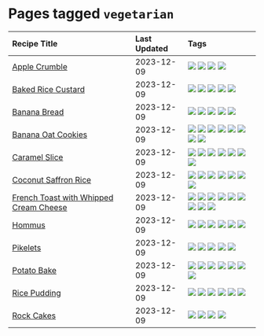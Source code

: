 # Pages tagged `vegetarian`

|Recipe Title|Last Updated|Tags
|:---|:---|:---|
|[Apple Crumble](../recipes/applecrumble.md)|2023-12-09|[![](https://img.shields.io/badge/tag-dessert-e4f90)](../tags/dessert.md) [![](https://img.shields.io/badge/tag-stovetop-b7439e)](../tags/stovetop.md) [![](https://img.shields.io/badge/tag-vegan-8344b1)](../tags/vegan.md) [![](https://img.shields.io/badge/tag-vegetarian-427cd)](../tags/vegetarian.md)|
|[Baked Rice Custard](../recipes/bakedricecustard.md)|2023-12-09|[![](https://img.shields.io/badge/tag-baked-1754e4)](../tags/baked.md) [![](https://img.shields.io/badge/tag-dairy-6d71)](../tags/dairy.md) [![](https://img.shields.io/badge/tag-dessert-e4f90)](../tags/dessert.md) [![](https://img.shields.io/badge/tag-rice-8a534c)](../tags/rice.md) [![](https://img.shields.io/badge/tag-vegetarian-427cd)](../tags/vegetarian.md)|
|[Banana Bread](../recipes/bananabread.md)|2023-12-09|[![](https://img.shields.io/badge/tag-baked-1754e4)](../tags/baked.md) [![](https://img.shields.io/badge/tag-dessert-e4f90)](../tags/dessert.md) [![](https://img.shields.io/badge/tag-snack-f47a18)](../tags/snack.md) [![](https://img.shields.io/badge/tag-vegan-8344b1)](../tags/vegan.md) [![](https://img.shields.io/badge/tag-vegetarian-427cd)](../tags/vegetarian.md)|
|[Banana Oat Cookies](../recipes/bananaoatcookies.md)|2023-12-09|[![](https://img.shields.io/badge/tag-baked-1754e4)](../tags/baked.md) [![](https://img.shields.io/badge/tag-breakfast-13fda6)](../tags/breakfast.md) [![](https://img.shields.io/badge/tag-dessert-e4f90)](../tags/dessert.md) [![](https://img.shields.io/badge/tag-great-e5fa6f)](../tags/great.md) [![](https://img.shields.io/badge/tag-healthy-5d33f3)](../tags/healthy.md) [![](https://img.shields.io/badge/tag-snack-f47a18)](../tags/snack.md) [![](https://img.shields.io/badge/tag-vegan-8344b1)](../tags/vegan.md) [![](https://img.shields.io/badge/tag-vegetarian-427cd)](../tags/vegetarian.md)|
|[Caramel Slice](../recipes/caramelslice.md)|2023-12-09|[![](https://img.shields.io/badge/tag-amazing-d5a11)](../tags/amazing.md) [![](https://img.shields.io/badge/tag-baked-1754e4)](../tags/baked.md) [![](https://img.shields.io/badge/tag-chocolate-208450)](../tags/chocolate.md) [![](https://img.shields.io/badge/tag-dairy-6d71)](../tags/dairy.md) [![](https://img.shields.io/badge/tag-dessert-e4f90)](../tags/dessert.md) [![](https://img.shields.io/badge/tag-long_prep_time-5b6ac0)](../tags/long_prep_time.md) [![](https://img.shields.io/badge/tag-vegetarian-427cd)](../tags/vegetarian.md)|
|[Coconut Saffron Rice](../recipes/coconutsaffronrice.md)|2023-12-09|[![](https://img.shields.io/badge/tag-expensive-94b8ca)](../tags/expensive.md) [![](https://img.shields.io/badge/tag-rice-8a534c)](../tags/rice.md) [![](https://img.shields.io/badge/tag-sides-ad1215)](../tags/sides.md) [![](https://img.shields.io/badge/tag-stovetop-b7439e)](../tags/stovetop.md) [![](https://img.shields.io/badge/tag-thai-42963a)](../tags/thai.md) [![](https://img.shields.io/badge/tag-vegan-8344b1)](../tags/vegan.md) [![](https://img.shields.io/badge/tag-vegetarian-427cd)](../tags/vegetarian.md)|
|[French Toast with Whipped Cream Cheese](../recipes/frenchtoastwhippedcreamcheese.md)|2023-12-09|[![](https://img.shields.io/badge/tag-amazing-d5a11)](../tags/amazing.md) [![](https://img.shields.io/badge/tag-breakfast-13fda6)](../tags/breakfast.md) [![](https://img.shields.io/badge/tag-dairy-6d71)](../tags/dairy.md) [![](https://img.shields.io/badge/tag-dessert-e4f90)](../tags/dessert.md) [![](https://img.shields.io/badge/tag-fried-d4602a)](../tags/fried.md) [![](https://img.shields.io/badge/tag-large_quantity-32613c)](../tags/large_quantity.md) [![](https://img.shields.io/badge/tag-messy-659a8f)](../tags/messy.md) [![](https://img.shields.io/badge/tag-mine-e5c1d4)](../tags/mine.md) [![](https://img.shields.io/badge/tag-vegetarian-427cd)](../tags/vegetarian.md)|
|[Hommus](../recipes/hommus.md)|2023-12-09|[![](https://img.shields.io/badge/tag-healthy-5d33f3)](../tags/healthy.md) [![](https://img.shields.io/badge/tag-messy-659a8f)](../tags/messy.md) [![](https://img.shields.io/badge/tag-protein-cb29b)](../tags/protein.md) [![](https://img.shields.io/badge/tag-tricky-8ce73b)](../tags/tricky.md) [![](https://img.shields.io/badge/tag-vegan-8344b1)](../tags/vegan.md) [![](https://img.shields.io/badge/tag-vegetarian-427cd)](../tags/vegetarian.md)|
|[Pikelets](../recipes/pikelets.md)|2023-12-09|[![](https://img.shields.io/badge/tag-breakfast-13fda6)](../tags/breakfast.md) [![](https://img.shields.io/badge/tag-dessert-e4f90)](../tags/dessert.md) [![](https://img.shields.io/badge/tag-family-9fef19)](../tags/family.md) [![](https://img.shields.io/badge/tag-fried-d4602a)](../tags/fried.md) [![](https://img.shields.io/badge/tag-vegetarian-427cd)](../tags/vegetarian.md)|
|[Potato Bake](../recipes/potatobake.md)|2023-12-09|[![](https://img.shields.io/badge/tag-baked-1754e4)](../tags/baked.md) [![](https://img.shields.io/badge/tag-cheesey-062ab)](../tags/cheesey.md) [![](https://img.shields.io/badge/tag-dairy-6d71)](../tags/dairy.md) [![](https://img.shields.io/badge/tag-potato-acaf3f)](../tags/potato.md) [![](https://img.shields.io/badge/tag-savoury-f53bfe)](../tags/savoury.md) [![](https://img.shields.io/badge/tag-sides-ad1215)](../tags/sides.md) [![](https://img.shields.io/badge/tag-vegetarian-427cd)](../tags/vegetarian.md)|
|[Rice Pudding](../recipes/ricepudding.md)|2023-12-09|[![](https://img.shields.io/badge/tag-dairy-6d71)](../tags/dairy.md) [![](https://img.shields.io/badge/tag-dessert-e4f90)](../tags/dessert.md) [![](https://img.shields.io/badge/tag-easy-517a72)](../tags/easy.md) [![](https://img.shields.io/badge/tag-rice-8a534c)](../tags/rice.md) [![](https://img.shields.io/badge/tag-rice_cooker-99d437)](../tags/rice_cooker.md) [![](https://img.shields.io/badge/tag-vegetarian-427cd)](../tags/vegetarian.md)|
|[Rock Cakes](../recipes/rockcakes.md)|2023-12-09|[![](https://img.shields.io/badge/tag-baked-1754e4)](../tags/baked.md) [![](https://img.shields.io/badge/tag-dessert-e4f90)](../tags/dessert.md) [![](https://img.shields.io/badge/tag-family-9fef19)](../tags/family.md) [![](https://img.shields.io/badge/tag-vegetarian-427cd)](../tags/vegetarian.md)|